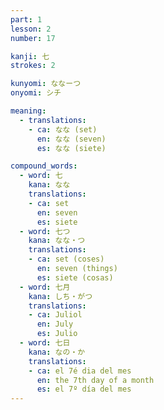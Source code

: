 ```yaml
---
part: 1
lesson: 2
number: 17

kanji: 七
strokes: 2

kunyomi: ななーつ
onyomi: シチ

meaning:
  - translations:
    - ca: なな (set)
      en: なな (seven)
      es: なな (siete)

compound_words:
  - word: 七
    kana: なな
    translations:
    - ca: set
      en: seven
      es: siete
  - word: 七つ
    kana: なな・つ
    translations:
    - ca: set (coses)
      en: seven (things)
      es: siete (cosas)
  - word: 七月
    kana: しち・がつ
    translations:
    - ca: Juliol
      en: July
      es: Julio
  - word: 七日
    kana: なの・か
    translations:
    - ca: el 7é dia del mes
      en: the 7th day of a month
      es: el 7º día del mes
---
```

